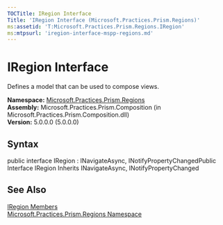 ```yaml
---
TOCTitle: IRegion Interface
Title: 'IRegion Interface (Microsoft.Practices.Prism.Regions)'
ms:assetid: 'T:Microsoft.Practices.Prism.Regions.IRegion'
ms:mtpsurl: 'iregion-interface-mspp-regions.md'
---
```


# IRegion Interface

Defines a model that can be used to compose views.

**Namespace:** [Microsoft.Practices.Prism.Regions](https://msdn.microsoft.com/library/microsoft.practices.prism.regions)
**Assembly:** Microsoft.Practices.Prism.Composition (in Microsoft.Practices.Prism.Composition.dll)<br/>
**Version:** 5.0.0.0 (5.0.0.0)

## Syntax
public interface IRegion : INavigateAsync, INotifyPropertyChangedPublic Interface IRegion Inherits INavigateAsync, INotifyPropertyChanged

## See Also
[IRegion Members](https://msdn.microsoft.com/allmembers.t:microsoft.practices.prism.regions.iregion)<br/>
[Microsoft.Practices.Prism.Regions Namespace](https://msdn.microsoft.com/library/microsoft.practices.prism.regions)<br/>